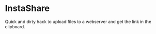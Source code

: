 # InstaShare

Quick and dirty hack to upload files to a webserver and get the link in the clipboard.
